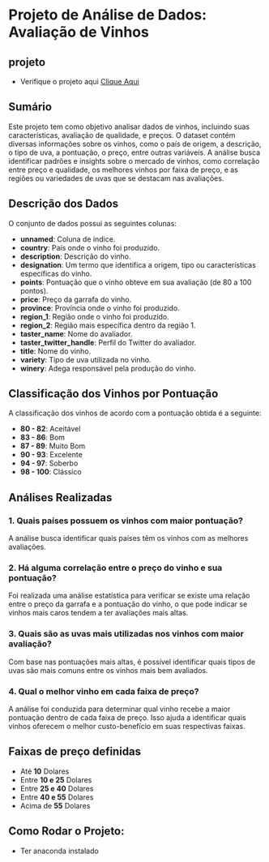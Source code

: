 # Projeto de Análise de Dados: Avaliação de Vinhos

## projeto
- Verifique o projeto aqui [Clique Aqui](https://github.com/silascosta/Analise-de-dados-de-vinhos/blob/master/An%C3%A1lise%20Exploratoria%20Dataset%20de%20Vinhos.ipynb) 



## Sumário
Este projeto tem como objetivo analisar dados de vinhos, incluindo suas características, avaliação de qualidade, e preços. O dataset contém diversas informações sobre os vinhos, como o país de origem, a descrição, o tipo de uva, a pontuação, o preço, entre outras variáveis. A análise busca identificar padrões e insights sobre o mercado de vinhos, como correlação entre preço e qualidade, os melhores vinhos por faixa de preço, e as regiões ou variedades de uvas que se destacam nas avaliações.

## Descrição dos Dados

O conjunto de dados possui as seguintes colunas:

- **unnamed**: Coluna de índice.
- **country**: País onde o vinho foi produzido.
- **description**: Descrição do vinho.
- **designation**: Um termo que identifica a origem, tipo ou características específicas do vinho.
- **points**: Pontuação que o vinho obteve em sua avaliação (de 80 a 100 pontos).
- **price**: Preço da garrafa do vinho.
- **province**: Província onde o vinho foi produzido.
- **region_1**: Região onde o vinho foi produzido.
- **region_2**: Região mais específica dentro da região 1.
- **taster_name**: Nome do avaliador.
- **taster_twitter_handle**: Perfil do Twitter do avaliador.
- **title**: Nome do vinho.
- **variety**: Tipo de uva utilizada no vinho.
- **winery**: Adega responsável pela produção do vinho.

## Classificação dos Vinhos por Pontuação

A classificação dos vinhos de acordo com a pontuação obtida é a seguinte:

- **80 - 82**: Aceitável
- **83 - 86**: Bom
- **87 - 89**: Muito Bom
- **90 - 93**: Excelente
- **94 - 97**: Soberbo
- **98 - 100**: Clássico


## Análises Realizadas
### 1. Quais países possuem os vinhos com maior pontuação?
A análise busca identificar quais países têm os vinhos com as melhores avaliações.

### 2. Há alguma correlação entre o preço do vinho e sua pontuação?
Foi realizada uma análise estatística para verificar se existe uma relação entre o preço da garrafa e a pontuação do vinho, o que pode indicar se vinhos mais caros tendem a ter avaliações mais altas.

### 3. Quais são as uvas mais utilizadas nos vinhos com maior avaliação?
Com base nas pontuações mais altas, é possível identificar quais tipos de uvas são mais comuns entre os vinhos mais bem avaliados.

### 4. Qual o melhor vinho em cada faixa de preço?
A análise foi conduzida para determinar qual vinho recebe a maior pontuação dentro de cada faixa de preço. Isso ajuda a identificar quais vinhos oferecem o melhor custo-benefício em suas respectivas faixas.

## Faixas de preço definidas

- Até **10** Dolares
- Entre **10 e 25** Dolares
- Entre **25 e 40** Dolares
- Entre **40 e 55** Dolares
- Acima de **55** Dolares


## Como Rodar o Projeto: 
- Ter anaconda instalado